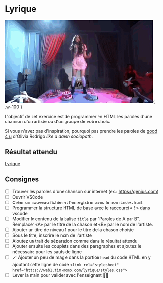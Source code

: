 # Lyrique

![](olivia.gif){ .w-100 }

L'objectif de cet exercice est de programmer en HTML les paroles d'une chanson d'un artiste ou d'un groupe de votre choix.

Si vous n'avez pas d'inspiration, pourquoi pas prendre les paroles de [good 4 u](https://genius.com/Olivia-rodrigo-good-4-u-lyrics) d'Olivia Rodrigo _like a damn sociopath_.

## Résultat attendu

[Lyrique](https://web1.tim-momo.com/lyrique/)

## Consignes

- [ ] Trouver les paroles d'une chanson sur internet (ex.: <https://genius.com>)
- [ ] Ouvrir VSCode
- [ ] Créer un nouveau fichier et l'enregistrer avec le nom `index.html`
- [ ] Programmer la structure HTML de base avec le raccourci « ! » dans vscode
- [ ] Modifier le contenu de la balise `title` par "Paroles de A par B". Remplacer «A» par le titre de la chason et «B» par le nom de l'artiste.
- [ ] Ajouter un titre de niveau 1 pour le titre de la chason choisie
- [ ] Sous le titre, inscrire le nom de l'artiste
- [ ] Ajoutez un trait de séparation comme dans le résultat attendu
- [ ] Ajouter ensuite les couplets dans des paragraphes et ajoutez le nécessaire pour les sauts de ligne
- [ ] 🪄 Ajouter un peu de magie dans la portion `head` du code HTML en y ajoutant cette ligne de code `<link rel="stylesheet" href="https://web1.tim-momo.com/lyrique/styles.css">`
- [ ] Lever la main pour valider avec l'enseignant 🧑‍🏫
